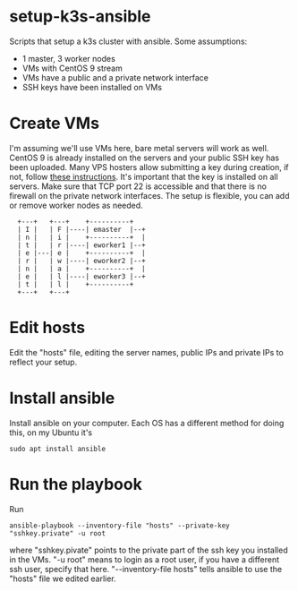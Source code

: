 # setup-k3s-ansible
Scripts that setup a k3s cluster with ansible. Some assumptions:
- 1 master, 3 worker nodes
- VMs with CentOS 9 stream
- VMs have a public and a private network interface
- SSH keys have been installed on VMs

# Create VMs
I'm assuming we'll use VMs here, bare metal servers will work as well. CentOS 9 is already installed on the servers and your public SSH key has been uploaded. Many VPS hosters allow submitting a key during creation, if not, follow [these instructions](http://www.linuxproblem.org/art_9.html). It's important that the key is installed on all servers. Make sure that TCP port 22 is accessible and that there is no firewall on the private network interfaces. The setup is flexible, you can add or remove worker nodes as needed.

~~~~
  +---+   +---+    +----------+
  | I |   | F |----| emaster  |--+
  | n |   | i |    +----------+  |
  | t |   | r |----| eworker1 |--+
  | e |---| e |    +----------+  |
  | r |   | w |----| eworker2 |--+
  | n |   | a |    +----------+  |
  | e |   | l |----| eworker3 |--+
  | t |   | l |    +----------+
  +---+   +---+    
~~~~  
  
# Edit hosts
Edit the "hosts" file, editing the server names, public IPs and private IPs to reflect your setup.

# Install ansible
Install ansible on your computer. Each OS has a different method for doing this, on my Ubuntu it's

```
sudo apt install ansible
```

# Run the playbook
Run

```
ansible-playbook --inventory-file "hosts" --private-key "sshkey.private" -u root
```

where "sshkey.pivate" points to the private part of the ssh key you installed in the VMs. "-u root" means to login as a root user, if you have a different ssh user, specify that here. "--inventory-file hosts" tells ansible to use the "hosts" file we edited earlier.
